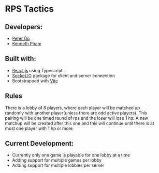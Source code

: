 # RPS Tactics
Developers:
------
- [Peter Do](https://github.com/dopeter2498)
- [Kenneth Pham](https://github.com/kennethpham)

Built with:
------
- [React.js](https://reactjs.org/) using Typescript
- [Socket.IO](https://socket.io/) package for client and server connection
- Bootstrapped with [Vite](https://vitejs.dev/)

Rules
------
There is a lobby of 8 players, where each player will be matched up randomly with another player(unless there are odd active players). This pairing will be one timed round of rps and the loser will lose 1 hp. A new matchup will be created after this one and this will continue until there is at most one player with 1 hp or more.

Current Development:
------
- Currently only one game is playable for one lobby at a time
- Adding support for multiple games per lobby
- Adding support for multiple lobbies per server
